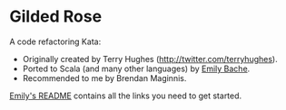 # Gilded Rose

A code refactoring Kata:
- Originally created by Terry Hughes (http://twitter.com/terryhughes).
- Ported to Scala (and many other languages) by [Emily Bache](http://twitter.com/emilybache).
- Recommended to me by Brendan Maginnis.

[Emily's README](https://github.com/emilybache/GildedRose-Refactoring-Kata) contains all the links you need to get started.
